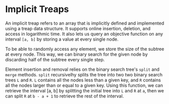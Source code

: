 # Implicit Treaps

An implicit treap refers to an array that is implicitly defined and implemented using a treap data structure. It supports online insertion, deletion, and access in logarithmic time. It also lets us query an objective function on any interval `[a, b]` by storing a value at every single node.

To be able to randomly access any element, we store the size of the subtree at every node. This way, we can binary search for the given node by discarding half of the subtree every single step. 

Element insertion and removal relies on the binary search tree's `split` and `merge` methods. `split` recursivelhy splits the tree into two two binary search trees `L` and `R`. `L` contains all the nodes less than a given key, and `R` contains all the nodes larger than or equal to a given key. Using this function, we can retrieve the interval [a, b] by splitting the initial tree into `L` and `R` at `a`, then we can split `R` at `b - a + 1` to retrieve the rest of the interval. 

